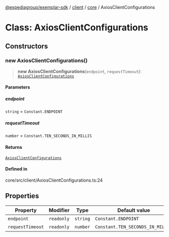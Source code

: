 [@expediagroup/exemplar-sdk](../../../index.md) / [client](../../index.md) / [core](../index.md) / AxiosClientConfigurations

# Class: AxiosClientConfigurations

## Constructors

### new AxiosClientConfigurations()

> **new AxiosClientConfigurations**(`endpoint`, `requestTimeout`): [`AxiosClientConfigurations`](AxiosClientConfigurations.md)

#### Parameters

##### endpoint

`string` = `Constant.ENDPOINT`

##### requestTimeout

`number` = `Constant.TEN_SECONDS_IN_MILLIS`

#### Returns

[`AxiosClientConfigurations`](AxiosClientConfigurations.md)

#### Defined in

core/src/client/AxiosClientConfigurations.ts:24

## Properties

| Property | Modifier | Type | Default value | Defined in |
| ------ | ------ | ------ | ------ | ------ |
| `endpoint` | `readonly` | `string` | `Constant.ENDPOINT` | core/src/client/AxiosClientConfigurations.ts:25 |
| `requestTimeout` | `readonly` | `number` | `Constant.TEN_SECONDS_IN_MILLIS` | core/src/client/AxiosClientConfigurations.ts:26 |
